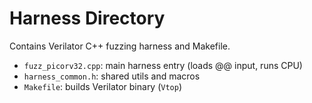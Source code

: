 # Harness Directory

Contains Verilator C++ fuzzing harness and Makefile.

- `fuzz_picorv32.cpp`: main harness entry (loads @@ input, runs CPU)
- `harness_common.h`: shared utils and macros
- `Makefile`: builds Verilator binary (`Vtop`)

